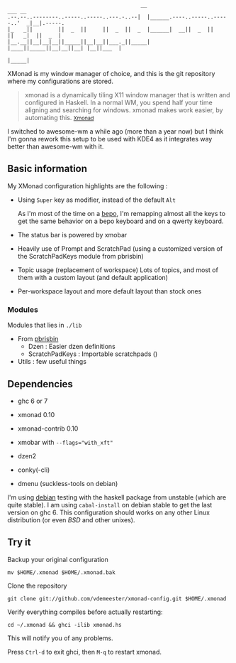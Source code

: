                                               __                             ___ __        
    .--.--..--------..-----..-----..---.-..--|  |______.----..-----..-----..'  _|__|.-----.
    |_   _||        ||  _  ||     ||  _  ||  _  |______|  __||  _  ||     ||   _|  ||  _  |
    |__.__||__|__|__||_____||__|__||___._||_____|      |____||_____||__|__||__| |__||___  |
                                                                                    |_____|

XMonad is my window manager of choice, and this is the git repository where my
configurations are stored.

> xmonad is a dynamically tiling X11 window manager that is written and configured 
> in Haskell. In a normal WM, you spend half your time aligning and searching for 
> windows. xmonad makes work easier, by automating this. 
> <small>[Xmonad](http://xmonad.org)</small>

I switched to awesome-wm a while ago (more than a year now) but I think I'm gonna rework this
setup to be used with KDE4 as it integrates way better than awesome-wm with it.

## Basic information

My XMonad configuration highlights are the following :

* Using `Super` key as modifier, instead of the default `Alt`
  
  As I'm most of the time on a [bepo](http://bepo.fr), I'm remapping almost all
  the keys to get the same behavior on a bepo keyboard and on a qwerty keyboard.

* The status bar is powered by xmobar
* Heavily use of Prompt and ScratchPad (using a customized version of the 
  ScratchPadKeys module from pbrisbin)
* Topic usage (replacement of workspace)
  Lots of topics, and most of them with a custom layout (and default application)
* Per-workspace layout and more default layout than stock ones

### Modules

Modules that lies in `./lib`

* From [pbrisbin](https://github.com/pbrisbin/xmonad-config)
  * Dzen : Easier dzen definitions
  * ScratchPadKeys : Importable scratchpads ()
* Utils : few useful things

## Dependencies

* ghc 6 or 7
* xmonad 0.10
* xmonad-contrib 0.10
* xmobar with `--flags="with_xft"`

* dzen2
* conky(-cli)
* dmenu (suckless-tools on debian)

I'm using [debian](http://debian.org) testing with the haskell package from
unstable (which are quite stable). I am using `cabal-install` on debian stable
to get the last version on ghc 6. This configuration should works on any other
Linux distribution (or even *BSD* and other unixes).

## Try it

Backup your original configuration

    mv $HOME/.xmonad $HOME/.xmonad.bak

Clone the repository

    git clone git://github.com/vdemeester/xmonad-config.git $HOME/.xmonad

Verify everything compiles before actually restarting:

    cd ~/.xmonad && ghci -ilib xmonad.hs

This will notify you of any problems.

Press `Ctrl-d` to exit ghci, then `M-q` to restart xmonad.
